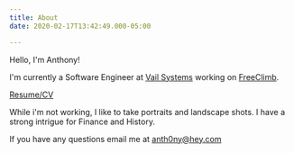 ```yaml
---
title: About
date: 2020-02-17T13:42:49.000-05:00

---
```

Hello, I'm Anthony!

I'm currently a Software Engineer at [Vail Systems](https://www.vailsys.com/) working on [FreeClimb](https://www.freeclimb.com/).

[Resume/CV](https://drive.google.com/open?id=1JPxz-c8tkPpEfRc0zKCboDLx6hVk3y7l)

While i'm not working, I like to take portraits and landscape shots. I have a strong intrigue for Finance and History. 

If you have any questions email me at anth0ny@hey.com
